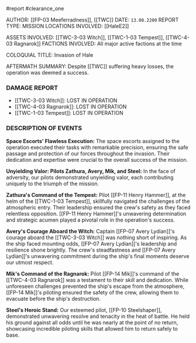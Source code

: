 #report #clearance_one 

AUTHOR: [[FP-03 Meeferradness]], [[TWC]]
DATE: `13.08.2200`
REPORT TYPE: MISSION
LOCATIONS INVOLVED: [[HaleE2]]

ASSETS INVOLVED: [[TWC-3-03 Witch]], [[TWC-1-03 Tempest]], [[TWC-4-03 Ragnarok]]
FACTIONS INVOLVED: All major active factions at the time

COLOQUIAL TITLE: Invasion of Hale

AFTERMATH SUMMARY: Despite [[TWC]] suffering heavy losses, the operation was deemed a success.

### DAMAGE REPORT
- [[TWC-3-03 Witch]]: LOST IN OPERATION
- [[TWC-4-03 Ragnarok]]: LOST IN OPERATION
- [[TWC-1-03 Tempest]]: LOST IN OPERATION
### DESCRIPTION OF EVENTS
**Space Escorts' Flawless Execution:**
The space escorts assigned to the operation executed their tasks with remarkable precision, ensuring the safe passage and protection of our forces throughout the invasion. Their dedication and expertise were crucial to the overall success of the mission.

**Unyielding Valor: Pilots Zathura, Avery, Mik, and Steel:**
In the face of adversity, our pilots demonstrated unyielding valor, each contributing uniquely to the triumph of the mission.

**Zathura's Command of the Tempest:**
Pilot [[FP-11 Henry Hammer]], at the helm of the [[TWC-1-03 Tempest]], skillfully navigated the challenges of the atmospheric entry. Their leadership ensured the crew's safety as they faced relentless opposition. [[FP-11 Henry Hammer]]'s unwavering determination and strategic acumen played a pivotal role in the operation's success.

**Avery's Courage Aboard the Witch:**
Captain [[FP-07 Avery Lydian]]'s courage aboard the [[TWC-3-03 Witch]] was nothing short of inspiring. As the ship faced mounting odds, [[FP-07 Avery Lydian]]'s leadership and resilience shone brightly. The crew's steadfastness and [[FP-07 Avery Lydian]]'s unwavering commitment during the ship's final moments deserve our utmost respect.

**Mik's Command of the Ragnarok:**
Pilot [[FP-14 Mik]]'s command of the [[TWC-4-03 Ragnarok]] was a testament to their skill and dedication. While unforeseen challenges prevented the ship's escape from the atmosphere, [[FP-14 Mik]]'s piloting ensured the safety of the crew, allowing them to evacuate before the ship's destruction.

**Steel's Heroic Stand:**
Our esteemed pilot, [[FP-10 Steelshaper]], demonstrated unwavering resolve and tenacity in the heat of battle. He held his ground against all odds until he was nearly at the point of no return, showcasing incredible piloting skills that allowed him to return safely to base.
